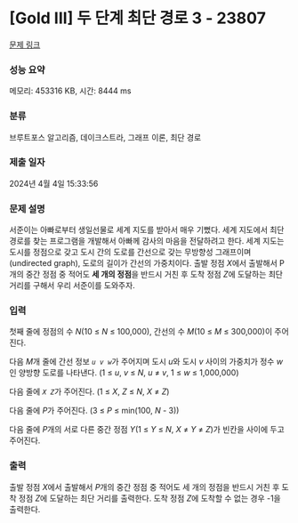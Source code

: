 # [Gold III] 두 단계 최단 경로 3 - 23807 

[문제 링크](https://www.acmicpc.net/problem/23807) 

### 성능 요약

메모리: 453316 KB, 시간: 8444 ms

### 분류

브루트포스 알고리즘, 데이크스트라, 그래프 이론, 최단 경로

### 제출 일자

2024년 4월 4일 15:33:56

### 문제 설명

<p>서준이는 아빠로부터 생일선물로 세계 지도를 받아서 매우 기뻤다. 세계 지도에서 최단 경로를 찾는 프로그램을 개발해서 아빠께 감사의 마음을 전달하려고 한다. 세계 지도는 도시를 정점으로 갖고 도시 간의 도로를 간선으로 갖는 무방향성 그래프이며(undirected graph), 도로의 길이가 간선의 가중치이다. 출발 정점 <em>X</em>에서 출발해서 P개의 중간 정점 중 적어도 <strong>세 개의 정점</strong>을 반드시 거친 후 도착 정점 <em>Z</em>에 도달하는 최단 거리를 구해서 우리 서준이를 도와주자.</p>

### 입력 

 <p>첫째 줄에 정점의 수 <em>N</em>(10 ≤ <em>N</em> ≤ 100,000), 간선의 수 <em>M</em>(10 ≤ <em>M</em> ≤ 300,000)이 주어진다.</p>

<p>다음 <em>M</em>개 줄에 간선 정보 <em><code>u v w</code></em>가 주어지며 도시 <em>u</em>와 도시 <em>v</em> 사이의 가중치가 정수 <em>w</em>인 양방향 도로를 나타낸다. (1 ≤ <em>u</em>, <em>v</em> ≤ <em>N</em>, <em>u</em> ≠ <em>v</em>, 1 ≤ <em>w</em> ≤ 1,000,000)</p>

<p>다음 줄에 <em><code>X Z</code></em>가 주어진다. (1 ≤ <em>X</em>, <em>Z</em> ≤ <em>N</em>, <em>X</em> ≠ <em>Z</em>)</p>

<p>다음 줄에 <em>P</em>가 주어진다. (3 ≤ <em>P</em> ≤ min(100, <em>N</em> - 3))</p>

<p>다음 줄에 <em>P</em>개의 서로 다른 중간 정점 <em>Y</em>(1 ≤ <em>Y</em> ≤ <em>N</em>, <em>X</em> ≠ <em>Y</em> ≠ <em>Z</em>)가 빈칸을 사이에 두고 주어진다.</p>

### 출력 

 <p>출발 정점 <em>X</em>에서 출발해서 <em>P</em>개의 중간 정점 중 적어도 세 개의 정점을 반드시 거친 후 도착 정점 <em>Z</em>에 도달하는 최단 거리를 출력한다. 도착 정점 <em>Z</em>에 도착할 수 없는 경우 -1을 출력한다.</p>

